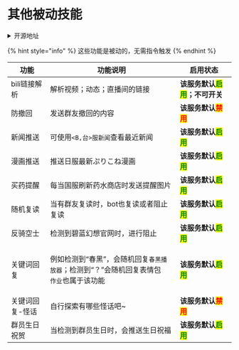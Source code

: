 # 其他被动技能

<details>

<summary>开源地址</summary>

bili链接解析：[https://github.com/Tsuk1ko/cq-picsearcher-bot](https://github.com/Tsuk1ko/cq-picsearcher-bot)

防撤回：[Hoshinoの内鬼花园](https://jq.qq.com/?\_wv=1027\&k=8MgYmp2E)

新闻推送：Hoshino原生功能

漫画推送：Hoshino原生功能

反骑空士：Hoshino原生功能

随机复读：Hoshino原生功能，基于开源内容进行修改

关键词回复：Hoshino原生功能，基于开源内容进行修改

买药提醒：[https://github.com/pcrbot/HoshinoBuyPotionReminder](https://github.com/pcrbot/HoshinoBuyPotionReminder)

群员生日祝贺：[https://github.com/pcrbot/mem\_birthday](https://github.com/pcrbot/mem\_birthday)，基于开源内容进行修改

</details>

{% hint style="info" %}
这些功能是被动的，无需指令触发
{% endhint %}

| 功能       | 功能说明                                                                             | 启用状态                                                       |
| -------- | -------------------------------------------------------------------------------- | ---------------------------------------------------------- |
| bili链接解析 | 解析视频；动态；直播间的链接                                                                   | **该服务默认**<mark style="color:green;">**启用**</mark>**；不可开关** |
| 防撤回      | 发送群友撤回的内容                                                                        | **该服务默认**<mark style="color:red;">**禁用**</mark>            |
| 新闻推送     | 可使用`<B,台>服新闻`查看最近新闻                                                              | **该服务默认**<mark style="color:green;">**启用**</mark>          |
| 漫画推送     | 推送日服最新ぷりこね漫画                                                                     | **该服务默认**<mark style="color:green;">**启用**</mark>          |
| 买药提醒     | 每当国服刷新药水商店时发送提醒图片                                                                | **该服务默认**<mark style="color:green;">**启用**</mark>          |
| 随机复读     | 当有群友复读时，bot也复读或者阻止复读                                                             | **该服务默认**<mark style="color:green;">**启用**</mark>          |
| 反骑空士     | 检测到碧蓝幻想官网时，进行阻止                                                                  | **该服务默认**<mark style="color:green;">**启用**</mark>          |
| 关键词回复    | <p>例如检测到“春黑”，会随机回复<code>春黑播放器</code>；检测到“？”会随机回复表情包<br><code>作业</code>也属于该功能</p> | **该服务默认**<mark style="color:green;">**启用**</mark>          |
| 关键词回复-怪话 | 自行探索有哪些怪话吧\~                                                                     | **该服务默认**<mark style="color:red;">**禁用**</mark>            |
| 群员生日祝贺   | 当检测到群员生日时，会推送生日祝福                                                                | **该服务默认**<mark style="color:green;">**启用**</mark>          |
